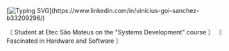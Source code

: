 [![Typing SVG](https://readme-typing-svg.herokuapp.com?font=Fira+Code&pause=1000&random=false&width=435&lines=Hey+There+I'm+Vinicius👋!)](https://www.linkedin.com/in/vinícius-goi-sanchez-b33209296/)

〘  Student at Etec São Mateus on the "Systems Development" course  〙
〘  Fascinated in Hardware and Software  〙

